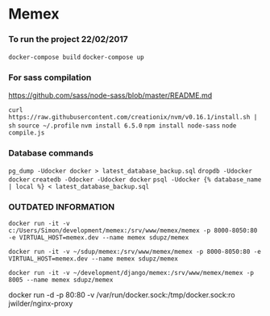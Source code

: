 # Memex

### To run the project 22/02/2017

`docker-compose build`
`docker-compose up`


### For sass compilation

https://github.com/sass/node-sass/blob/master/README.md

`curl https://raw.githubusercontent.com/creationix/nvm/v0.16.1/install.sh | sh`
`source ~/.profile`
`nvm install 6.5.0`
`npm install node-sass`
`node compile.js`


### Database commands

`pg_dump -Udocker docker > latest_database_backup.sql`
`dropdb -Udocker docker`
`createdb -Odocker -Udocker docker`
`psql -Udocker {% database_name | local %} < latest_database_backup.sql`

<!-- Outdated Information  -->
### OUTDATED INFORMATION

<!-- Windows -->
`docker run -it -v c:/Users/Simon/development/memex:/srv/www/memex/memex -p 8000-8050:80 -e VIRTUAL_HOST=memex.dev --name memex sdupz/memex`

<!-- Mac -->
`docker run -it -v ~/sdup/memex:/srv/www/memex/memex -p 8000-8050:80 -e VIRTUAL_HOST=memex.dev --name memex sdupz/memex`

<!-- memex.sdup.nz -->
`docker run -it -v ~/development/django/memex:/srv/www/memex/memex -p 8005 --name memex sdupz/memex`


docker run -d -p 80:80 -v /var/run/docker.sock:/tmp/docker.sock:ro jwilder/nginx-proxy
